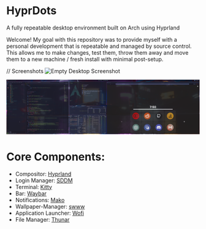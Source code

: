 # HyprDots

A fully repeatable desktop environment built on Arch using Hyprland

  
  

Welcome! My goal with this repository was to provide myself with a personal development that is repeatable and managed by source control. This allows me to make changes, test them, throw them away and move them to a new machine / fresh install with minimal post-setup.

  

// Screenshots
![Empty Desktop Screenshot](/Assets/desktop.png)

![Application Screenshot](/Assets/apps.png)
  

# Core Components:

- Compositor: [Hyprland](https://hyprland.org/)
- Login Manager: [SDDM](https://github.com/sddm/sddm)
- Terminal: [Kitty](https://github.com/kovidgoyal/kitty)
- Bar: [Waybar](https://github.com/Alexays/Waybar)
- Notifications: [Mako](https://github.com/emersion/mako)
- Wallpaper-Manager: [swww](https://github.com/LGFae/swww)
- Application Launcher: [Wofi](https://hg.sr.ht/~scoopta/wofi)
- File Manager: [Thunar](https://docs.xfce.org/xfce/thunar/start)


